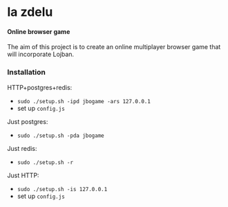 la zdelu
========

#### Online browser game

The aim of this project is to create an online multiplayer browser game that will incorporate Lojban.

### Installation

HTTP+postgres+redis:

  * `sudo ./setup.sh -ipd jbogame -ars 127.0.0.1`
  * set up `config.js`

Just postgres:

  * `sudo ./setup.sh -pda jbogame`

Just redis:

  * `sudo ./setup.sh -r`

Just HTTP:

  * `sudo ./setup.sh -is 127.0.0.1`
  * set up `config.js`
